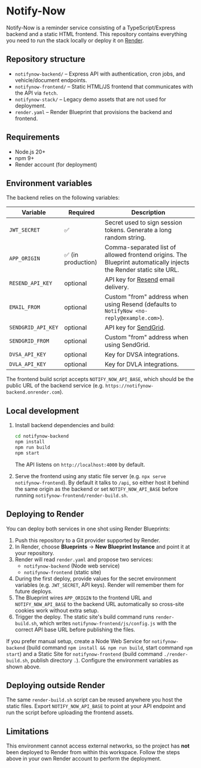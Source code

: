 # Notify-Now

Notify-Now is a reminder service consisting of a TypeScript/Express backend and a static HTML frontend. This repository contains everything you need to run the stack locally or deploy it on [Render](https://render.com).

## Repository structure

- `notifynow-backend/` – Express API with authentication, cron jobs, and vehicle/document endpoints.
- `notifynow-frontend/` – Static HTML/JS frontend that communicates with the API via `fetch`.
- `notifynow-stack/` – Legacy demo assets that are not used for deployment.
- `render.yaml` – Render Blueprint that provisions the backend and frontend.

## Requirements

- Node.js 20+
- npm 9+
- Render account (for deployment)

## Environment variables

The backend relies on the following variables:

| Variable | Required | Description |
| --- | --- | --- |
| `JWT_SECRET` | ✅ | Secret used to sign session tokens. Generate a long random string. |
| `APP_ORIGIN` | ✅ (in production) | Comma-separated list of allowed frontend origins. The Blueprint automatically injects the Render static site URL. |
| `RESEND_API_KEY` | optional | API key for [Resend](https://resend.com/) email delivery. |
| `EMAIL_FROM` | optional | Custom "from" address when using Resend (defaults to `NotifyNow <no-reply@example.com>`). |
| `SENDGRID_API_KEY` | optional | API key for [SendGrid](https://sendgrid.com/). |
| `SENDGRID_FROM` | optional | Custom "from" address when using SendGrid. |
| `DVSA_API_KEY` | optional | Key for DVSA integrations. |
| `DVLA_API_KEY` | optional | Key for DVLA integrations. |

The frontend build script accepts `NOTIFY_NOW_API_BASE`, which should be the public URL of the backend service (e.g. `https://notifynow-backend.onrender.com`).

## Local development

1. Install backend dependencies and build:
   ```bash
   cd notifynow-backend
   npm install
   npm run build
   npm start
   ```
   The API listens on `http://localhost:4000` by default.

2. Serve the frontend using any static file server (e.g. `npx serve notifynow-frontend`). By default it talks to `/api`, so either host it behind the same origin as the backend or set `NOTIFY_NOW_API_BASE` before running `notifynow-frontend/render-build.sh`.

## Deploying to Render

You can deploy both services in one shot using Render Blueprints:

1. Push this repository to a Git provider supported by Render.
2. In Render, choose **Blueprints** → **New Blueprint Instance** and point it at your repository.
3. Render will read `render.yaml` and propose two services:
   - `notifynow-backend` (Node web service)
   - `notifynow-frontend` (static site)
4. During the first deploy, provide values for the secret environment variables (e.g. `JWT_SECRET`, API keys). Render will remember them for future deploys.
5. The Blueprint wires `APP_ORIGIN` to the frontend URL and `NOTIFY_NOW_API_BASE` to the backend URL automatically so cross-site cookies work without extra setup.
6. Trigger the deploy. The static site's build command runs `render-build.sh`, which writes `notifynow-frontend/js/config.js` with the correct API base URL before publishing the files.

If you prefer manual setup, create a Node Web Service for `notifynow-backend` (build command `npm install && npm run build`, start command `npm start`) and a Static Site for `notifynow-frontend` (build command `./render-build.sh`, publish directory `.`). Configure the environment variables as shown above.

## Deploying outside Render

The same `render-build.sh` script can be reused anywhere you host the static files. Export `NOTIFY_NOW_API_BASE` to point at your API endpoint and run the script before uploading the frontend assets.

## Limitations

This environment cannot access external networks, so the project has **not** been deployed to Render from within this workspace. Follow the steps above in your own Render account to perform the deployment.
